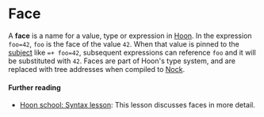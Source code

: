# Face

A **face** is a name for a value, type or expression in [Hoon](hoon). In the expression `foo=42`, `foo` is the face of the value `42`. When that value is pinned to the [subject](subject) like `=+ foo=42`, subsequent expressions can reference `foo` and it will be substituted with `42`. Faces are part of Hoon's type system, and are replaced with tree addresses when compiled to [Nock](nock).

#### Further reading

- [Hoon school: Syntax lesson](../courses/hoon-school/B-syntax#preserving-values-with-faces): This lesson discusses faces in more detail.
